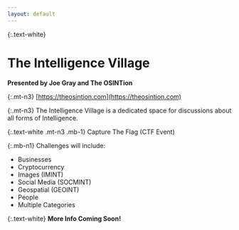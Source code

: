 ```yaml
---
layout: default
---
```

{:.text-white}
# The Intelligence Village
**Presented by Joe Gray and The OSINTion**

{:.mt-n3}
[https://theosintion.com](https://theosintion.com)

{:.mt-n3}
The Intelligence Village is a dedicated space for discussions about all forms of Intelligence.

{:.text-white .mt-n3 .mb-1}
Capture The Flag (CTF Event)

{:.mb-n1}
Challenges will include:
- Businesses
- Cryptocurrency
- Images (IMINT)
- Social Media (SOCMINT)
- Geospatial (GEOINT)
- People
- Multiple Categories

{:.text-white}
**More Info Coming Soon!**